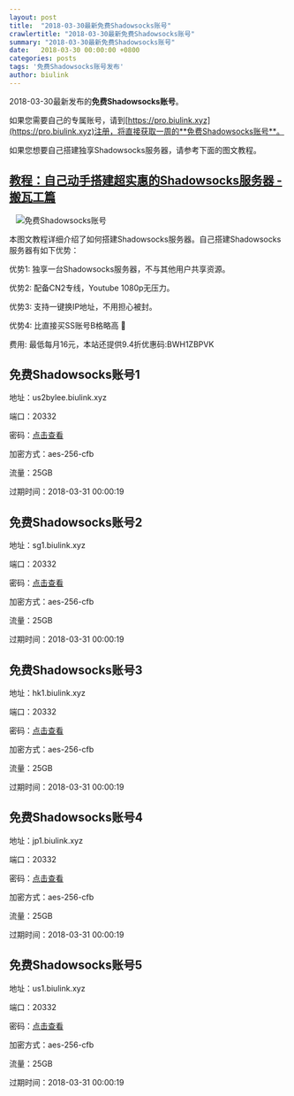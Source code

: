 ```yaml
---
layout: post
title:  "2018-03-30最新免费Shadowsocks账号"
crawlertitle: "2018-03-30最新免费Shadowsocks账号"
summary: "2018-03-30最新免费Shadowsocks账号"
date:   2018-03-30 00:00:00 +0800
categories: posts
tags: '免费Shadowsocks账号发布'
author: biulink
---
```


2018-03-30最新发布的**免费Shadowsocks账号**。

如果您需要自己的专属账号，请到[https://pro.biulink.xyz](https://pro.biulink.xyz)注册，将直接获取一周的**免费Shadowsocks账号**。

如果您想要自己搭建独享Shadowsocks服务器，请参考下面的图文教程。

## [教程：自己动手搭建超实惠的Shadowsocks服务器 - 搬瓦工篇](https://github.com/Biulink/ShadowsocksTutorials/blob/master/%E6%95%99%E6%82%A8%E8%87%AA%E5%B7%B1%E5%8A%A8%E6%89%8B%E6%90%AD%E5%BB%BA%E8%B6%85%E5%AE%9E%E6%83%A0%E7%9A%84Shadowsocks%E6%9C%8D%E5%8A%A1%E5%99%A8%20-%20%E6%90%AC%E7%93%A6%E5%B7%A5%E7%AF%87.md)
  
  ![免费Shadowsocks账号](https://github.com/Biulink/ShadowsocksTutorials/blob/master/bandwagon/WechatIMG23_small.jpeg?raw=true)

  本图文教程详细介绍了如何搭建Shadowsocks服务器。自己搭建Shadowsocks服务器有如下优势：

  优势1: 独享一台Shadowsocks服务器，不与其他用户共享资源。

  优势2: 配备CN2专线，Youtube 1080p无压力。

  优势3: 支持一键换IP地址，不用担心被封。

  优势4: 比直接买SS账号B格略高 🙂

  费用: 最低每月16元，本站还提供9.4折优惠码:BWH1ZBPVK
## 免费Shadowsocks账号1

地址：us2bylee.biulink.xyz

端口：20332

密码：[点击查看](https://github.com/Biulink/ShadowsocksTutorials/blob/master/publish/2018-03-30%E6%9C%80%E6%96%B0%E5%85%8D%E8%B4%B9Shadowsocks%E8%B4%A6%E5%8F%B7.md)

加密方式：aes-256-cfb

流量：25GB

过期时间：2018-03-31 00:00:19

## 免费Shadowsocks账号2

地址：sg1.biulink.xyz

端口：20332

密码：[点击查看](https://github.com/Biulink/ShadowsocksTutorials/blob/master/publish/2018-03-30%E6%9C%80%E6%96%B0%E5%85%8D%E8%B4%B9Shadowsocks%E8%B4%A6%E5%8F%B7.md)

加密方式：aes-256-cfb

流量：25GB

过期时间：2018-03-31 00:00:19

## 免费Shadowsocks账号3

地址：hk1.biulink.xyz

端口：20332

密码：[点击查看](https://github.com/Biulink/ShadowsocksTutorials/blob/master/publish/2018-03-30%E6%9C%80%E6%96%B0%E5%85%8D%E8%B4%B9Shadowsocks%E8%B4%A6%E5%8F%B7.md)

加密方式：aes-256-cfb

流量：25GB

过期时间：2018-03-31 00:00:19

## 免费Shadowsocks账号4

地址：jp1.biulink.xyz

端口：20332

密码：[点击查看](https://github.com/Biulink/ShadowsocksTutorials/blob/master/publish/2018-03-30%E6%9C%80%E6%96%B0%E5%85%8D%E8%B4%B9Shadowsocks%E8%B4%A6%E5%8F%B7.md)

加密方式：aes-256-cfb

流量：25GB

过期时间：2018-03-31 00:00:19

## 免费Shadowsocks账号5

地址：us1.biulink.xyz

端口：20332

密码：[点击查看](https://github.com/Biulink/ShadowsocksTutorials/blob/master/publish/2018-03-30%E6%9C%80%E6%96%B0%E5%85%8D%E8%B4%B9Shadowsocks%E8%B4%A6%E5%8F%B7.md)

加密方式：aes-256-cfb

流量：25GB

过期时间：2018-03-31 00:00:19

